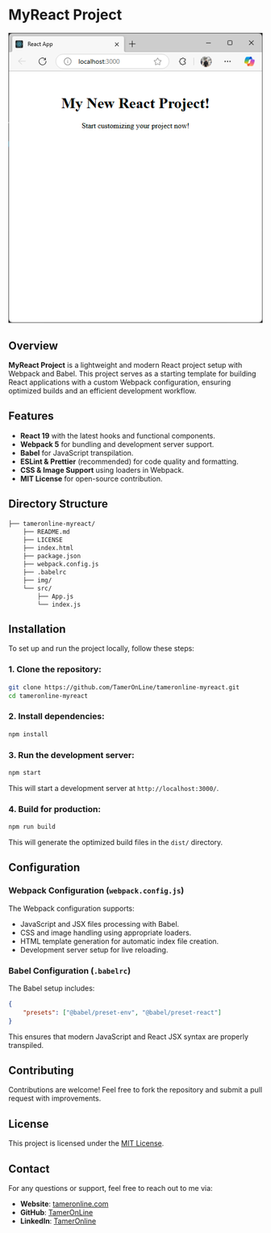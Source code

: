 # MyReact Project

![MyReact Project](img/logo.png)

## Overview

**MyReact Project** is a lightweight and modern React project setup with Webpack and Babel. This project serves as a starting template for building React applications with a custom Webpack configuration, ensuring optimized builds and an efficient development workflow.

## Features

- **React 19** with the latest hooks and functional components.
- **Webpack 5** for bundling and development server support.
- **Babel** for JavaScript transpilation.
- **ESLint & Prettier** (recommended) for code quality and formatting.
- **CSS & Image Support** using loaders in Webpack.
- **MIT License** for open-source contribution.

## Directory Structure

```
├── tameronline-myreact/
    ├── README.md
    ├── LICENSE
    ├── index.html
    ├── package.json
    ├── webpack.config.js
    ├── .babelrc
    ├── img/
    └── src/
        ├── App.js
        └── index.js
```

## Installation

To set up and run the project locally, follow these steps:

### 1. Clone the repository:
```sh
git clone https://github.com/TamerOnLine/tameronline-myreact.git
cd tameronline-myreact
```

### 2. Install dependencies:
```sh
npm install
```

### 3. Run the development server:
```sh
npm start
```
This will start a development server at `http://localhost:3000/`.

### 4. Build for production:
```sh
npm run build
```
This will generate the optimized build files in the `dist/` directory.

## Configuration

### Webpack Configuration (`webpack.config.js`)
The Webpack configuration supports:
- JavaScript and JSX files processing with Babel.
- CSS and image handling using appropriate loaders.
- HTML template generation for automatic index file creation.
- Development server setup for live reloading.

### Babel Configuration (`.babelrc`)
The Babel setup includes:
```json
{
    "presets": ["@babel/preset-env", "@babel/preset-react"]
}
```
This ensures that modern JavaScript and React JSX syntax are properly transpiled.

## Contributing

Contributions are welcome! Feel free to fork the repository and submit a pull request with improvements.

## License

This project is licensed under the [MIT License](LICENSE).

## Contact

For any questions or support, feel free to reach out to me via:
- **Website**: [tameronline.com](https://www.tameronline.com/)
- **GitHub**: [TamerOnLine](https://github.com/TamerOnLine)
- **LinkedIn**: [TamerOnline](https://www.linkedin.com/in/tameronline/)
